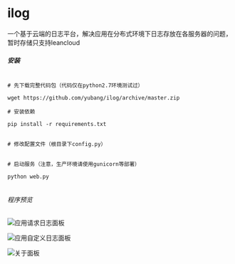 # ilog

一个基于云端的日志平台，解决应用在分布式环境下日志存放在各服务器的问题，暂时存储只支持leancloud


##### 安装

```

# 先下载完整代码包（代码仅在python2.7环境测试过）

wget https://github.com/yubang/ilog/archive/master.zip

# 安装依赖

pip install -r requirements.txt


# 修改配置文件（根目录下config.py）


# 启动服务（注意，生产环境请使用gunicorn等部署）

python web.py


```


###### 程序预览


![应用请求日志面板](https://github.com/yubang/ilog/raw/master/doc/pic/1.png)

![应用自定义日志面板](https://github.com/yubang/ilog/raw/master/doc/pic/2.png)

![关于面板](https://github.com/yubang/ilog/raw/master/src/doc/3.png)

